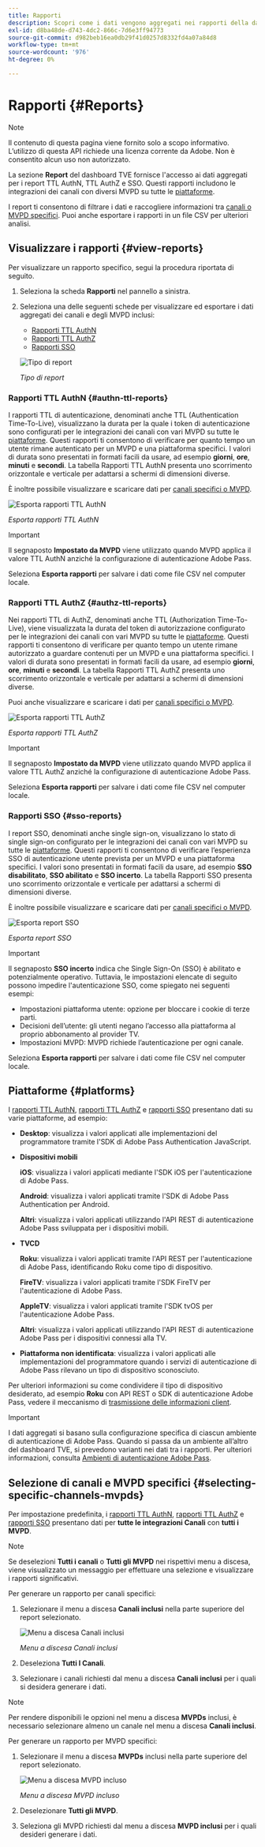 ```yaml
---
title: Rapporti
description: Scopri come i dati vengono aggregati nei rapporti della dashboard TVE.
exl-id: d8ba48de-d743-4dc2-866c-7d6e3ff94773
source-git-commit: d982beb16ea0db29f41d0257d8332fd4a07a84d8
workflow-type: tm+mt
source-wordcount: '976'
ht-degree: 0%

---
```


# Rapporti {#Reports}

>[!NOTE]
>
>Il contenuto di questa pagina viene fornito solo a scopo informativo. L’utilizzo di questa API richiede una licenza corrente da Adobe. Non è consentito alcun uso non autorizzato.

La sezione **Report** del dashboard TVE fornisce l&#39;accesso ai dati aggregati per i report TTL AuthN, TTL AuthZ e SSO. Questi rapporti includono le integrazioni dei canali con diversi MVPD su tutte le [piattaforme](#platforms).

I report ti consentono di filtrare i dati e raccogliere informazioni tra [canali o MVPD specifici](#selecting-specific-channels-mvpds). Puoi anche esportare i rapporti in un file CSV per ulteriori analisi.

## Visualizzare i rapporti {#view-reports}

Per visualizzare un rapporto specifico, segui la procedura riportata di seguito.

1. Seleziona la scheda **Rapporti** nel pannello a sinistra.
1. Seleziona una delle seguenti schede per visualizzare ed esportare i dati aggregati dei canali e degli MVPD inclusi:
   * [Rapporti TTL AuthN](#authn-ttl-reports)
   * [Rapporti TTL AuthZ](#authz-ttl-reports)
   * [Rapporti SSO](#sso-reports)

   ![Tipo di report](../assets/tve-dashboard/new-tve-dashboard/reports/reports-tabs-view.png)

   *Tipo di report*

### Rapporti TTL AuthN {#authn-ttl-reports}

I rapporti TTL di autenticazione, denominati anche TTL (Authentication Time-To-Live), visualizzano la durata per la quale i token di autenticazione sono configurati per le integrazioni dei canali con vari MVPD su tutte le [piattaforme](#platforms). Questi rapporti ti consentono di verificare per quanto tempo un utente rimane autenticato per un MVPD e una piattaforma specifici. I valori di durata sono presentati in formati facili da usare, ad esempio **giorni**, **ore**, **minuti** e **secondi**. La tabella Rapporti TTL AuthN presenta uno scorrimento orizzontale e verticale per adattarsi a schermi di dimensioni diverse.

È inoltre possibile visualizzare e scaricare dati per [canali specifici o MVPD](#selecting-specific-channels-mvpds).

![Esporta rapporti TTL AuthN](../assets/tve-dashboard/new-tve-dashboard/reports/reports-authn-ttl-export-button.png)

*Esporta rapporti TTL AuthN*

>[!IMPORTANT]
>
> Il segnaposto **Impostato da MVPD** viene utilizzato quando MVPD applica il valore TTL AuthN anziché la configurazione di autenticazione Adobe Pass.

Seleziona **Esporta rapporti** per salvare i dati come file CSV nel computer locale.

### Rapporti TTL AuthZ {#authz-ttl-reports}

Nei rapporti TTL di AuthZ, denominati anche TTL (Authorization Time-To-Live), viene visualizzata la durata del token di autorizzazione configurato per le integrazioni dei canali con vari MVPD su tutte le [piattaforme](#platforms). Questi rapporti ti consentono di verificare per quanto tempo un utente rimane autorizzato a guardare contenuti per un MVPD e una piattaforma specifici. I valori di durata sono presentati in formati facili da usare, ad esempio **giorni**, **ore**, **minuti** e **secondi**. La tabella Rapporti TTL AuthZ presenta uno scorrimento orizzontale e verticale per adattarsi a schermi di dimensioni diverse.

Puoi anche visualizzare e scaricare i dati per [canali specifici o MVPD](#selecting-specific-channels-mvpds).

![Esporta rapporti TTL AuthZ](../assets/tve-dashboard/new-tve-dashboard/reports/reports-authz-ttl-export-button.png)

*Esporta rapporti TTL AuthZ*

>[!IMPORTANT]
>
> Il segnaposto **Impostato da MVPD** viene utilizzato quando MVPD applica il valore TTL AuthZ anziché la configurazione di autenticazione Adobe Pass.

Seleziona **Esporta rapporti** per salvare i dati come file CSV nel computer locale.

### Rapporti SSO {#sso-reports}

I report SSO, denominati anche single sign-on, visualizzano lo stato di single sign-on configurato per le integrazioni dei canali con vari MVPD su tutte le [piattaforme](#platforms). Questi rapporti ti consentono di verificare l’esperienza SSO di autenticazione utente prevista per un MVPD e una piattaforma specifici. I valori sono presentati in formati facili da usare, ad esempio **SSO disabilitato**, **SSO abilitato** e **SSO incerto**. La tabella Rapporti SSO presenta uno scorrimento orizzontale e verticale per adattarsi a schermi di dimensioni diverse.

È inoltre possibile visualizzare e scaricare dati per [canali specifici o MVPD](#selecting-specific-channels-mvpds).

![Esporta report SSO](../assets/tve-dashboard/new-tve-dashboard/reports/reports-sso-export-button.png)

*Esporta report SSO*

>[!IMPORTANT]
>
> Il segnaposto **SSO incerto** indica che Single Sign-On (SSO) è abilitato e potenzialmente operativo. Tuttavia, le impostazioni elencate di seguito possono impedire l&#39;autenticazione SSO, come spiegato nei seguenti esempi:
>
> * Impostazioni piattaforma utente: opzione per bloccare i cookie di terze parti.
> * Decisioni dell’utente: gli utenti negano l’accesso alla piattaforma al proprio abbonamento al provider TV.
> * Impostazioni MVPD: MVPD richiede l’autenticazione per ogni canale.

Seleziona **Esporta rapporti** per salvare i dati come file CSV nel computer locale.

## Piattaforme {#platforms}

I [rapporti TTL AuthN](#authn-ttl-reports), [rapporti TTL AuthZ](#authz-ttl-reports) e [rapporti SSO](#sso-reports) presentano dati su varie piattaforme, ad esempio:

* **Desktop**: visualizza i valori applicati alle implementazioni del programmatore tramite l&#39;SDK di Adobe Pass Authentication JavaScript.

* **Dispositivi mobili**

  **iOS**: visualizza i valori applicati mediante l&#39;SDK iOS per l&#39;autenticazione di Adobe Pass.

  **Android**: visualizza i valori applicati tramite l&#39;SDK di Adobe Pass Authentication per Android.

  **Altri**: visualizza i valori applicati utilizzando l&#39;API REST di autenticazione Adobe Pass sviluppata per i dispositivi mobili.

* **TVCD**

  **Roku**: visualizza i valori applicati tramite l&#39;API REST per l&#39;autenticazione di Adobe Pass, identificando Roku come tipo di dispositivo.

  **FireTV**: visualizza i valori applicati tramite l&#39;SDK FireTV per l&#39;autenticazione di Adobe Pass.

  **AppleTV**: visualizza i valori applicati tramite l&#39;SDK tvOS per l&#39;autenticazione Adobe Pass.

  **Altri**: visualizza i valori applicati utilizzando l&#39;API REST di autenticazione Adobe Pass per i dispositivi connessi alla TV.

* **Piattaforma non identificata**: visualizza i valori applicati alle implementazioni del programmatore quando i servizi di autenticazione di Adobe Pass rilevano un tipo di dispositivo sconosciuto.

Per ulteriori informazioni su come condividere il tipo di dispositivo desiderato, ad esempio **Roku** con API REST o SDK di autenticazione Adobe Pass, vedere il meccanismo di [trasmissione delle informazioni client](/help/authentication/integration-guide-programmers/passing-client-information-device-connection-and-application.md).

>[!IMPORTANT]
>
> I dati aggregati si basano sulla configurazione specifica di ciascun ambiente di autenticazione di Adobe Pass. Quando si passa da un ambiente all’altro del dashboard TVE, si prevedono varianti nei dati tra i rapporti. Per ulteriori informazioni, consulta [Ambienti di autenticazione Adobe Pass](/help/authentication/user-guide-tve-dashboard/tve-dashboard-environments.md).

## Selezione di canali e MVPD specifici {#selecting-specific-channels-mvpds}

Per impostazione predefinita, i [rapporti TTL AuthN](#authn-ttl-reports), [rapporti TTL AuthZ](#authz-ttl-reports) e [rapporti SSO](#sso-reports) presentano dati per **tutte le integrazioni Canali** con **tutti i MVPD**.

>[!NOTE]
>
> Se deselezioni **Tutti i canali** o **Tutti gli MVPD** nei rispettivi menu a discesa, viene visualizzato un messaggio per effettuare una selezione e visualizzare i rapporti significativi.

Per generare un rapporto per canali specifici:

1. Selezionare il menu a discesa **Canali inclusi** nella parte superiore del report selezionato.

   ![Menu a discesa Canali inclusi](../assets/tve-dashboard/new-tve-dashboard/reports/reports-included-channels-menu.png)

   *Menu a discesa Canali inclusi*

1. Deseleziona **Tutti I Canali**.

1. Selezionare i canali richiesti dal menu a discesa **Canali inclusi** per i quali si desidera generare i dati.

>[!NOTE]
>
> Per rendere disponibili le opzioni nel menu a discesa **MVPDs** inclusi, è necessario selezionare almeno un canale nel menu a discesa **Canali inclusi**.

Per generare un rapporto per MVPD specifici:

1. Selezionare il menu a discesa **MVPDs** inclusi nella parte superiore del report selezionato.

   ![Menu a discesa MVPD incluso](../assets/tve-dashboard/new-tve-dashboard/reports/reports-included-mvpds-menu.png)

   *Menu a discesa MVPD incluso*

1. Deselezionare **Tutti gli MVPD**.

1. Seleziona gli MVPD richiesti dal menu a discesa **MVPD inclusi** per i quali desideri generare i dati.
